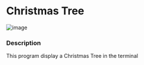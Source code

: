 # Christmas Tree

![image](https://github.com/user-attachments/assets/976d2502-2da4-4f03-8d70-b79a3d6c8603)


### Description

This program display a Christmas Tree in the terminal
